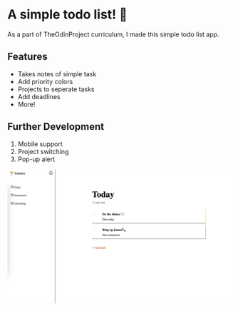 # A simple todo list! 📝
As a part of TheOdinProject curriculum, I made this simple todo list app.

## Features
- Takes notes of simple task
- Add priority colors
- Projects to seperate tasks
- Add deadlines
- More!

## Further Development
1. Mobile support
2. Project switching
3. Pop-up alert

![Show Image](./src/show.png)
